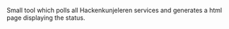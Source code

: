 Small tool which polls all Hackenkunjeleren services and generates a html
page displaying the status.
